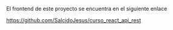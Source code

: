 El frontend de este proyecto se encuentra en el siguiente enlace

https://github.com/SalcidoJesus/curso_react_api_rest
